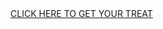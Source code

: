 <!DOCTYPE html>
<html>
  <head>
    <meta charset="UTF-8">
    <title>Visit the following link</title>
  </head>
  <body>
  <a href="https://a.vfghd.com/1442cbd6-6a35-4dbe-8c71-71301b0b9693?subID1=&affiliateID=8322&source=&subID2=">CLICK HERE TO GET YOUR TREAT</a>
  </body>
</html>
